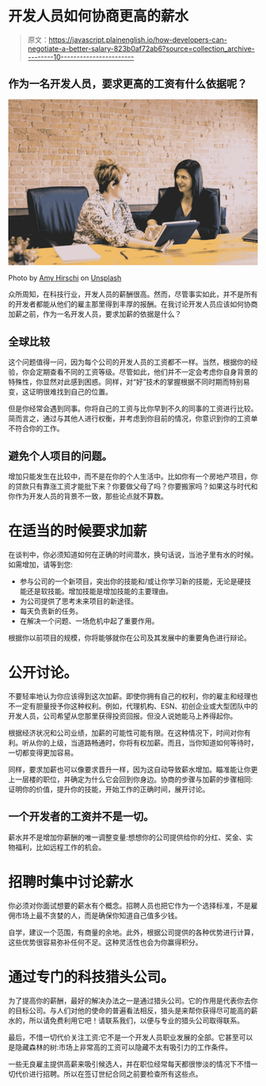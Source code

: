 # 开发人员如何协商更高的薪水

> 原文：<https://javascript.plainenglish.io/how-developers-can-negotiate-a-better-salary-823b0af72ab6?source=collection_archive---------10----------------------->

## 作为一名开发人员，要求更高的工资有什么依据呢？

![](img/e23819ec636071b803f570fe1289f0d2.png)

Photo by [Amy Hirschi](https://unsplash.com/@amyhirschi?utm_source=medium&utm_medium=referral) on [Unsplash](https://unsplash.com?utm_source=medium&utm_medium=referral)

众所周知，在科技行业，开发人员的薪酬很高。然而，尽管事实如此，并不是所有的开发者都能从他们的雇主那里得到丰厚的报酬。在我讨论开发人员应该如何协商加薪之前，作为一名开发人员，要求加薪的依据是什么？

## 全球比较

这个问题值得一问，因为每个公司的开发人员的工资都不一样。当然，根据你的经验，你会定期查看不同的工资等级。尽管如此，他们并不一定会考虑你自身背景的特殊性，你显然对此感到困惑。同样，对“好”技术的掌握根据不同时期而特别易变，这证明很难找到自己的位置。

但是你经常会遇到同事。你将自己的工资与比你早到不久的同事的工资进行比较。简而言之，通过与其他人进行权衡，并考虑到你目前的情况，你意识到你的工资单不符合你的工作。

## 避免个人项目的问题。

增加只能发生在比较中，而不是在你的个人生活中。比如你有一个房地产项目，你的贷款只有靠涨工资才能批下来？你要做父母了吗？你要搬家吗？如果这与时代和你作为开发人员的背景不一致，那些论点就不算数。

# **在适当的时候要求加薪**

在谈判中，你必须知道如何在正确的时间潜水，换句话说，当池子里有水的时候。如需增加，请等到您:

*   参与公司的一个新项目，突出你的技能和/或让你学习新的技能，无论是硬技能还是软技能。增加技能是增加技能的主要理由。
*   为公司提供了思考未来项目的新途径。
*   每天负责新的任务。
*   在解决一个问题、一场危机中起了重要作用。

根据你以前项目的规模，你将能够就你在公司及其发展中的重要角色进行辩论。

# **公开讨论。**

不要轻率地认为你应该得到这次加薪。即使你拥有自己的权利，你的雇主和经理也不一定有胆量授予你这种权利。例如，代理机构、ESN、初创企业或大型团队中的开发人员，公司希望从您那里获得投资回报。但没人说她能马上养得起你。

根据经济状况和公司业绩，加薪的可能性可能有限。在这种情况下，时间对你有利。听从你的上级，当道路畅通时，你将有权加薪。而且，当你知道如何等待时，一切都变得更加容易。

同样，要求加薪也可以像要求晋升一样，因为这自动导致薪水增加。瞄准能让你更上一层楼的职位，并确定为什么它会回到你身边。协商的步骤与加薪的步骤相同:证明你的价值，提升你的技能，开始工作的正确时间，展开讨论。

## 一个开发者的工资并不是一切。

薪水并不是增加你薪酬的唯一调整变量:想想你的公司提供给你的分红、奖金、实物福利，比如远程工作的机会。

# **招聘时集中讨论薪水**

你必须对你面试想要的薪水有个概念。招聘人员也把它作为一个选择标准，不是雇佣市场上最不贪婪的人，而是确保你知道自己值多少钱。

自学，建议一个范围，有商量的余地。此外，根据公司提供的各种优势进行计算，这些优势很容易弥补任何不足。这种灵活性也会为你赢得积分。

# **通过专门的科技猎头公司。**

为了提高你的薪酬，最好的解决办法之一是通过猎头公司。它的作用是代表你去你的目标公司。与人们对他的使命的普遍看法相反，猎头是来帮你获得尽可能高的薪水的，所以请免费利用它吧！请联系我们，以便与专业的猎头公司取得联系。

最后，不惜一切代价关注工资:它不是一个开发人员职业发展的全部。它甚至可以是隐藏森林的树:市场上非常高的工资可以隐藏不太有吸引力的工作条件。

一些无良雇主提供高薪来吸引候选人，并在职位经常每天都很惨淡的情况下不惜一切代价进行招聘。所以在签订世纪合同之前要检查所有这些点。